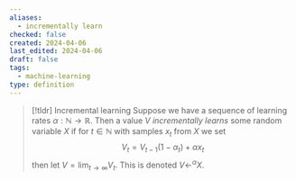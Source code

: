 ```yaml
---
aliases:
  - incrementally learn
checked: false
created: 2024-04-06
last_edited: 2024-04-06
draft: false
tags:
  - machine-learning
type: definition
---
```

>[!tldr] Incremental learning 
>Suppose we have a sequence of learning rates $\alpha: \mathbb{N} \rightarrow \mathbb{R}$. Then a value $V$ *incrementally learns* some random variable $X$ if for $t \in \mathbb{N}$ with samples $x_t$ from $X$ we set 
>$$V_t = V_{t-1}(1 - \alpha_t) + \alpha x_t$$ 
>then let $V = \lim_{t \rightarrow \infty} V_t$. This is denoted $V \leftarrow^{\alpha} X$.

